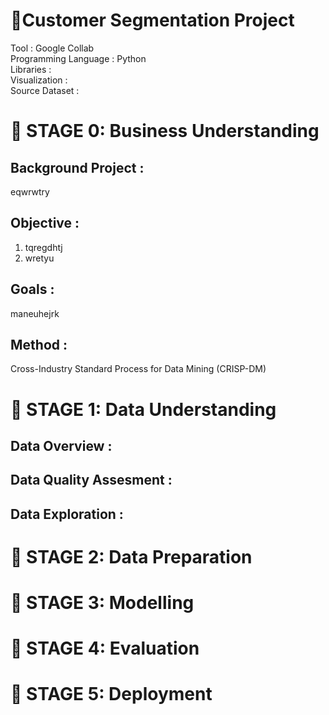 # 📔**Customer Segmentation Project**
Tool : Google Collab <br>
Programming Language : Python <br>
Libraries : <br>
Visualization : <br>
Source Dataset : <br>

# 📂 STAGE 0: Business Understanding
## Background Project :
eqwrwtry

## Objective :
1. tqregdhtj
2. wretyu

## Goals :
maneuhejrk

## Method :
Cross-Industry Standard Process for Data Mining (CRISP-DM)
<br>

# 📂 STAGE 1: Data Understanding
## Data Overview :

## Data Quality Assesment :

## Data Exploration :

# 📂 STAGE 2: Data Preparation

# 📂 STAGE 3: Modelling

# 📂 STAGE 4: Evaluation

# 📂 STAGE 5: Deployment
